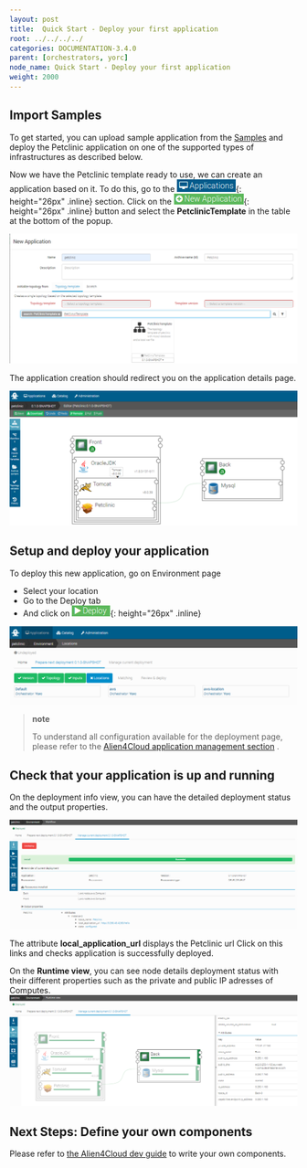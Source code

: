 ```yaml
---
layout: post
title:  Quick Start - Deploy your first application
root: ../../../../
categories: DOCUMENTATION-3.4.0
parent: [orchestrators, yorc]
node_name: Quick Start - Deploy your first application
weight: 2000
---
```


## Import Samples

To get started, you can upload sample application from the [Samples](https://github.com/alien4cloud/samples) and deploy the Petclinic application on one of the supported types of infrastructures as described below.

Now we have the Petclinic template ready to use, we can create an application based on it. To do this, go to the ![applications](../../../../images/3.4.0/yorc/application-btn.png){: height="26px" .inline} section. Click on the ![new application](../../../../images/3.4.0/yorc/new-application-btn.png){: height="26px" .inline} button and select the **PetclinicTemplate** in the table at the bottom of the popup.

![Create Application](../../../../images/3.4.0/yorc/new-welcome-app.png)

The application creation should redirect you on the application details page. 

![Welcome Application topology](../../../../images/3.4.0/yorc/welcome-app-topo.png)

## Setup and deploy your application

To deploy this new application, go on Environment page

- Select your location
- Go to the Deploy tab
- And click on ![deploy button](../../../../images/3.4.0/yorc/app-deploy-btn.png){: height="26px" .inline}

![Select a location](../../../../images/3.4.0/yorc/app-location.png)

> **note**
>
> To understand all configuration available for the deployment page, please refer to the
> [Alien4Cloud application management section](/#/documentation/3.0.0/user_guide/application_management.html) .
>

## Check that your application is up and running


On the deployment info view, you can have the detailed deployment status and the output properties. 

![Application Deployment info](../../../../images/3.4.0/yorc/app-info-deployment.png)

The attribute **local_application_url** displays the Petclinic url
Click on this links and checks application is successfully deployed.

On the **Runtime view**, you can see node details deployment status with their different properties such as the private and public IP adresses of Computes.
![Application runtime view](../../../../images/3.4.0/yorc/app-runtime-view.png)


## Next Steps: Define your own components

Please refer to [the Alien4Cloud dev guide](#/documentation/3.0.0/devops_guide/dev_ops_guide.html) to write your own components.

